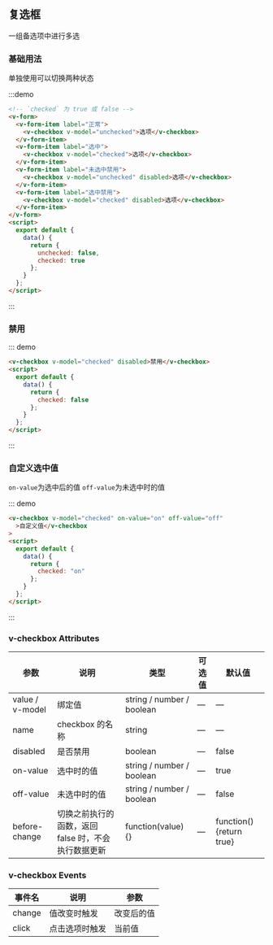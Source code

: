 ## 复选框

一组备选项中进行多选

### 基础用法

单独使用可以切换两种状态

:::demo

```html
<!-- `checked` 为 true 或 false -->
<v-form>
  <v-form-item label="正常">
    <v-checkbox v-model="unchecked">选项</v-checkbox>
  </v-form-item>
  <v-form-item label="选中">
    <v-checkbox v-model="checked">选项</v-checkbox>
  </v-form-item>
  <v-form-item label="未选中禁用">
    <v-checkbox v-model="unchecked" disabled>选项</v-checkbox>
  </v-form-item>
  <v-form-item label="选中禁用">
    <v-checkbox v-model="checked" disabled>选项</v-checkbox>
  </v-form-item>
</v-form>
<script>
  export default {
    data() {
      return {
        unchecked: false,
        checked: true
      };
    }
  };
</script>
```

:::

### 禁用

::: demo

```html
<v-checkbox v-model="checked" disabled>禁用</v-checkbox>
<script>
  export default {
    data() {
      return {
        checked: false
      };
    }
  };
</script>
```

:::

### 自定义选中值

`on-value`为选中后的值 `off-value`为未选中时的值

::: demo

```html
<v-checkbox v-model="checked" on-value="on" off-value="off"
  >自定义值</v-checkbox
>
<script>
  export default {
    data() {
      return {
        checked: "on"
      };
    }
  };
</script>
```

:::

### v-checkbox Attributes

| 参数            | 说明                                                | 类型                      | 可选值 | 默认值                   |
| --------------- | --------------------------------------------------- | ------------------------- | ------ | ------------------------ |
| value / v-model | 绑定值                                              | string / number / boolean | —      | —                        |
| name            | checkbox 的名称                                     | string                    | —      | —                        |
| disabled        | 是否禁用                                            | boolean                   | —      | false                    |
| on-value        | 选中时的值                                          | string / number / boolean | —      | true                     |
| off-value       | 未选中时的值                                        | string / number / boolean | —      | false                    |
| before-change   | 切换之前执行的函数，返回 false 时，不会执行数据更新 | function(value) {}        | —      | function() {return true} |

### v-checkbox Events

| 事件名 | 说明           | 参数       |
| ------ | -------------- | ---------- |
| change | 值改变时触发   | 改变后的值 |
| click  | 点击选项时触发 | 当前值     |
